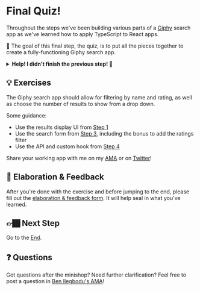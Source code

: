 # Final Quiz!

Throughout the steps we've been building various parts of a [Giphy](https://giphy.com/) search app as we've learned how to apply TypeScript to React apps.

🏅 The goal of this final step, the quiz, is to put all the pieces together to create a fully-functioning Giphy search app.

<details>
  <summary><b>Help! I didn't finish the previous step! 🚨</b></summary>

If you didn't successfully complete the previous step, that's okay! The steps are meant to push you. 😄

However, you may find yourself in a position where you app is not compiling because of TypeScript errors, and it's preventing you from working on the quiz. No problem! Stash your changes **in a new terminal window**, and you should be good to continue:

```sh
git stash push -m "In-progress Step 4 exercises"
```

Your app should automatically reset and you should be able to continue on with the quiz.

</details>

## 💡 Exercises

The Giphy search app should allow for filtering by name and rating, as well as choose the number of results to show from a drop down.

Some guidance:

- Use the results display UI from [Step 1](../01-props)
- Use the search form from [Step 3](../03-events), including the bonus to add the ratings filter
- Use the API and custom hook from [Step 4](../04-api)

Share your working app with me on my [AMA](http://www.benmvp.com/ama/) or on [Twitter](https://twitter.com/benmvp)!

## 🧠 Elaboration & Feedback

After you're done with the exercise and before jumping to the end, please fill out the [elaboration & feedback form](https://docs.google.com/forms/d/e/1FAIpQLScRocWvtbrl4XmT5_NRiE8bSK3CMZil-ZQByBAt8lpsurcRmw/viewform?usp=pp_url&entry.1671251225=TypeScript+For+React+Developers+Minishop&entry.1984987236=Final+Quiz). It will help seal in what you've learned.

## 👉🏾 Next Step

Go to the [End](../end).

## ❓ Questions

Got questions after the minishop? Need further clarification? Feel free to post a question in [Ben Ilegbodu's AMA](https://www.benmvp.com/ama/)!
